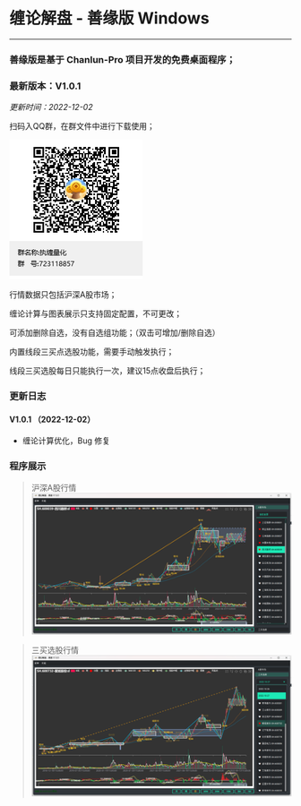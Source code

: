 # 缠论解盘 - 善缘版 Windows

---

### 善缘版是基于 Chanlun-Pro 项目开发的免费桌面程序；

### 最新版本：V1.0.1  

_更新时间：2022-12-02_

扫码入QQ群，在群文件中进行下载使用；

![QQ](img/qq.png)

行情数据只包括沪深A股市场；

缠论计算与图表展示只支持固定配置，不可更改；

可添加删除自选，没有自选组功能；（双击可增加/删除自选）

内置线段三买点选股功能，需要手动触发执行；

线段三买选股每日只能执行一次，建议15点收盘后执行；

### 更新日志

#### V1.0.1 （2022-12-02）

* 缠论计算优化，Bug 修复

### 程序展示

> 沪深A股行情
![A股行情](img/windows_version_1.png)

> 三买选股行情
![3买选股](img/windows_version_2.png)
